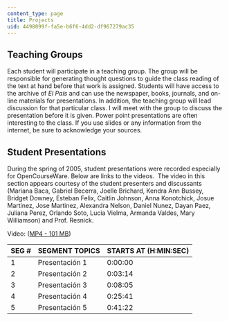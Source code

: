 ```yaml
---
content_type: page
title: Projects
uid: 4498099f-fa5e-b6f6-4dd2-df967279ac35
---
```


Teaching Groups
---------------

Each student will participate in a teaching group. The group will be responsible for generating thought questions to guide the class reading of the text at hand before that work is assigned. Students will have access to the archive of _El País_ and can use the newspaper, books, journals, and on-line materials for presentations. In addition, the teaching group will lead discussion for that particular class. I will meet with the group to discuss the presentation before it is given. Power point presentations are often interesting to the class. If you use slides or any information from the internet, be sure to acknowledge your sources.

Student Presentations
---------------------

During the spring of 2005, student presentations were recorded especially for OpenCourseWare. Below are links to the videos.  The video in this section appears courtesy of the student presenters and discussants (Mariana Baca, Gabriel Becerra, Joelle Brichard, Kendra Ann Bussey, Bridget Downey, Esteban Felix, Caitlin Johnson, Anna Konotchick, Josue Martinez, Jose Martinez, Alexandra Nelson, Daniel Nunez, Dayan Paez, Juliana Perez, Orlando Soto, Lucia Vielma, Armanda Valdes, Mary Williamson) and Prof. Resnick.

Video: ([MP4 - 101 MB](https://archive.org/download/MIT21F.716S05/ocw-21f.716-14n-313-10may2005-220k.mp4))

| SEG # | SEGMENT TOPICS | STARTS AT (H:MIN:SEC) |
| --- | --- | --- |
| 1 | Presentación 1 | 0:00:00 |
| 2 | Presentación 2 | 0:03:14 |
| 3 | Presentación 3 | 0:08:05 |
| 4 | Presentación 4 | 0:25:41 |
| 5 | Presentación 5 | 0:41:22